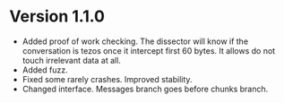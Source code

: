 # Version 1.1.0

* Added proof of work checking. The dissector will know if the conversation is tezos once it intercept first 60 bytes. It allows do not touch irrelevant data at all.
* Added fuzz.
* Fixed some rarely crashes. Improved stability.
* Changed interface. Messages branch goes before chunks branch.
